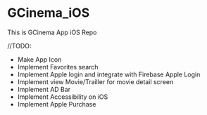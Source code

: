 # GCinema_iOS

This is GCinema App iOS Repo

//TODO:

- Make App Icon
- Implement Favorites search
- Implement Apple login and integrate with Firebase Apple Login
- Implement view Movie/Trailler for movie detail screen
- Implement AD Bar 
- Implement Accessibility on iOS
- Implement Apple Purchase 

